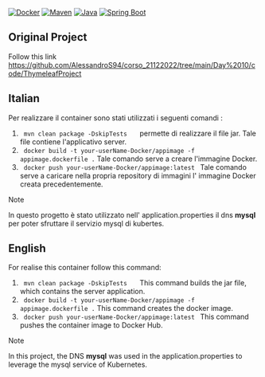 [![Docker](https://img.shields.io/badge/Docker-Container%20Platform-blue?logo=docker)](https://www.docker.com/)
[![Maven](https://img.shields.io/badge/Apache_Maven-Build%20Automation-red?logo=apache-maven)](https://maven.apache.org/)
[![Java](https://img.shields.io/badge/Java-Programming%20Language-red?logo=java)](https://www.java.com/)
[![Spring Boot](https://img.shields.io/badge/Spring_Boot-green?logo=spring)](https://spring.io/projects/spring-boot)

## Original Project 
Follow this link https://github.com/AlessandroS94/corso_21122022/tree/main/Day%2010/code/ThymeleafProject

## Italian 
Per realizzare il container sono stati utilizzati i seguenti comandi :
1. ```  mvn clean package -DskipTests    ``` permette di realizzare il file jar. Tale file contiene l'applicativo server.
2. ```  docker build -t your-userName-Docker/appimage -f appimage.dockerfile . ``` Tale comando serve a creare l'immagine Docker.
3. ```  docker push your-userName-Docker/appimage:latest  ``` Tale comando serve a caricare nella propria repository di immagini l' immagine Docker creata precedentemente.

> [!NOTE]  
>  In questo progetto è stato utilizzato nell' application.properties il dns <b>mysql</b> per poter sfruttare il servizio mysql di kubertes. 

## English
For realise this container follow this command:
1. ```  mvn clean package -DskipTests    ``` This command builds the jar file, which contains the server application.
2. ```  docker build -t your-userName-Docker/appimage -f appimage.dockerfile . ``` This command creates the docker image.
3. ```  docker push your-userName-Docker/appimage:latest  ``` This command pushes the container image to Docker Hub.

> [!NOTE]  
> In this project, the DNS <b>mysql</b> was used in the application.properties to leverage the mysql service of Kubernetes.
